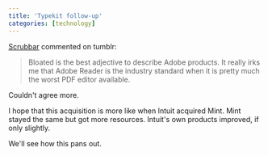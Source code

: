 ```yaml
---
title: 'Typekit follow-up'
categories: [technology]
---
```

[Scrubbar][1] commented on tumblr:

   [1]: http://scrubbar.tumblr.com/

> Bloated is the best adjective to describe Adobe products. It really irks me that Adobe Reader is the industry standard when it is pretty much the worst PDF editor available.

Couldn't agree more.

I hope that this acquisition is more like when Intuit acquired Mint. Mint stayed the same but got more resources. Intuit's own products improved, if only slightly.

We'll see how this pans out.